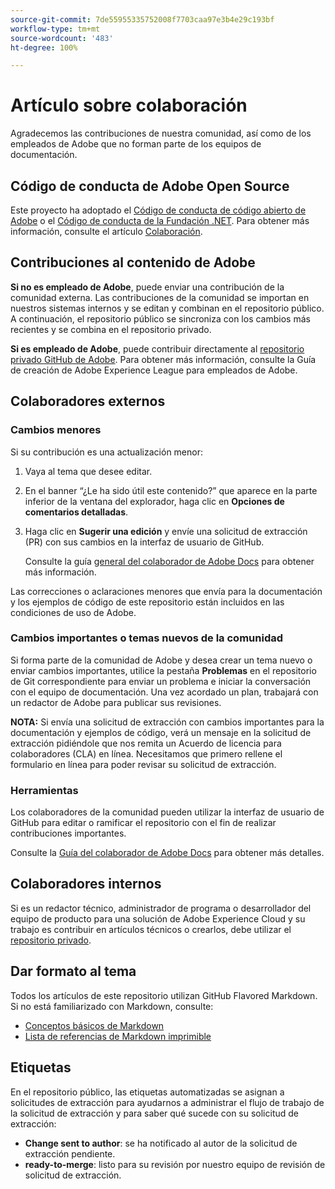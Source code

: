 ```yaml
---
source-git-commit: 7de55955335752008f7703caa97e3b4e29c193bf
workflow-type: tm+mt
source-wordcount: '483'
ht-degree: 100%

---
```

# Artículo sobre colaboración

Agradecemos las contribuciones de nuestra comunidad, así como de los empleados de Adobe que no forman parte de los equipos de documentación.

## Código de conducta de Adobe Open Source

Este proyecto ha adoptado el [Código de conducta de código abierto de Adobe](code-of-conduct.md) o el [Código de conducta de la Fundación .NET](https://dotnetfoundation.org/code-of-conduct). Para obtener más información, consulte el artículo [Colaboración](contributing.md).

## Contribuciones al contenido de Adobe

**Si no es empleado de Adobe**, puede enviar una contribución de la comunidad externa. Las contribuciones de la comunidad se importan en nuestros sistemas internos y se editan y combinan en el repositorio público. A continuación, el repositorio público se sincroniza con los cambios más recientes y se combina en el repositorio privado.

**Si es empleado de Adobe**, puede contribuir directamente al [repositorio privado GitHub de Adobe](https://git.corp.adobe.com/AdobeDocs/). Para obtener más información, consulte la Guía de creación de Adobe Experience League para empleados de Adobe.

## Colaboradores externos

### Cambios menores

Si su contribución es una actualización menor:

1. Vaya al tema que desee editar.
1. En el banner “¿Le ha sido útil este contenido?” que aparece en la parte inferior de la ventana del explorador, haga clic en **Opciones de comentarios detalladas**.
1. Haga clic en **Sugerir una edición** y envíe una solicitud de extracción (PR) con sus cambios en la interfaz de usuario de GitHub.

   Consulte la guía [general del colaborador de Adobe Docs](https://experienceleague.adobe.com/docs/contributor/contributor-guide/introduction.html?lang=es) para obtener más información.

Las correcciones o aclaraciones menores que envía para la documentación y los ejemplos de código de este repositorio están incluidos en las condiciones de uso de Adobe.

### Cambios importantes o temas nuevos de la comunidad

Si forma parte de la comunidad de Adobe y desea crear un tema nuevo o enviar cambios importantes, utilice la pestaña **Problemas** en el repositorio de Git correspondiente para enviar un problema e iniciar la conversación con el equipo de documentación. Una vez acordado un plan, trabajará con un redactor de Adobe para publicar sus revisiones.

**NOTA:** Si envía una solicitud de extracción con cambios importantes para la documentación y ejemplos de código, verá un mensaje en la solicitud de extracción pidiéndole que nos remita un Acuerdo de licencia para colaboradores (CLA) en línea. Necesitamos que primero rellene el formulario en línea para poder revisar su solicitud de extracción.

### Herramientas

Los colaboradores de la comunidad pueden utilizar la interfaz de usuario de GitHub para editar o ramificar el repositorio con el fin de realizar contribuciones importantes.

Consulte la [Guía del colaborador de Adobe Docs](https://experienceleague.adobe.com/docs/contributor/contributor-guide/introduction.html?lang=es) para obtener más detalles.

## Colaboradores internos

Si es un redactor técnico, administrador de programa o desarrollador del equipo de producto para una solución de Adobe Experience Cloud y su trabajo es contribuir en artículos técnicos o crearlos, debe utilizar el [repositorio privado](https://git.corp.adobe.com/AdobeDocs). 

## Dar formato al tema

Todos los artículos de este repositorio utilizan GitHub Flavored Markdown. Si no está familiarizado con Markdown, consulte:

* [Conceptos básicos de Markdown](https://help.github.com/articles/getting-started-with-writing-and-formatting-on-github/)
* [Lista de referencias de Markdown imprimible](https://guides.github.com/pdfs/markdown-cheatsheet-online.pdf)

## Etiquetas

En el repositorio público, las etiquetas automatizadas se asignan a solicitudes de extracción para ayudarnos a administrar el flujo de trabajo de la solicitud de extracción y para saber qué sucede con su solicitud de extracción:

* **Change sent to author**: se ha notificado al autor de la solicitud de extracción pendiente.
* **ready-to-merge**: listo para su revisión por nuestro equipo de revisión de solicitud de extracción.
